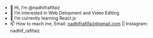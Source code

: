 - 👋 Hi, I’m @nadhifrafifaiz
- 👀 I’m interested in Web Delopment and Video Editing
- 🌱 I’m currently learning React.js
- 📫 How to reach me, Email: nadhifrafifaiz@gmail.com || Instagram: nadhif_rafifaiz

<!---
nadhifrafifaiz/nadhifrafifaiz is a ✨ special ✨ repository because its `README.md` (this file) appears on your GitHub profile.
You can click the Preview link to take a look at your changes.
--->
